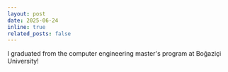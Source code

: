 ```yaml
---
layout: post
date: 2025-06-24
inline: true
related_posts: false
---
```


I graduated from the computer engineering master's program at Boğaziçi University!
